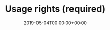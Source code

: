 ---
title: 'Usage rights (required)'
field: 'dcterms.license'
slug: 'dcterms-license'
description: 'A legal document giving official permission to do something with the resource. Prefer using SPDX License Identifiers, but there are some other generic ones used on CGSpace.'
required: True
vocabulary: 'dcterms-license.txt'
policy: 'Controlled, with values from vocabulary.'
date: '2019-05-04T00:00:00+00:00'
---